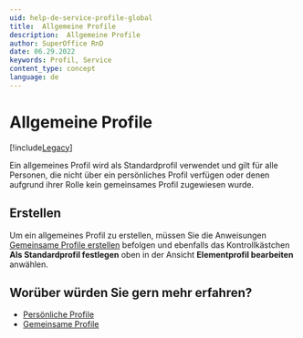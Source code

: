 ```yaml
---
uid: help-de-service-profile-global
title:  Allgemeine Profile
description:  Allgemeine Profile
author: SuperOffice RnD
date: 06.29.2022
keywords: Profil, Service
content_type: concept
language: de
---
```


# Allgemeine Profile

[!include[Legacy](../includes/legacy-profiles.md)]

Ein allgemeines Profil wird als Standardprofil verwendet und gilt für alle Personen, die nicht über ein persönliches Profil verfügen oder denen aufgrund ihrer Rolle kein gemeinsames Profil zugewiesen wurde.

## Erstellen

Um ein allgemeines Profil zu erstellen, müssen Sie die Anweisungen [Gemeinsame Profile erstellen][1] befolgen und ebenfalls das Kontrollkästchen **Als Standardprofil festlegen** oben in der Ansicht **Elementprofil bearbeiten** anwählen.

## Worüber würden Sie gern mehr erfahren?

* [Persönliche Profile][2]
* [Gemeinsame Profile][3]

<!-- Referenced links -->
[1]: common.md#create
[2]: personal.md
[3]: common.md

<!-- Referenced images -->
